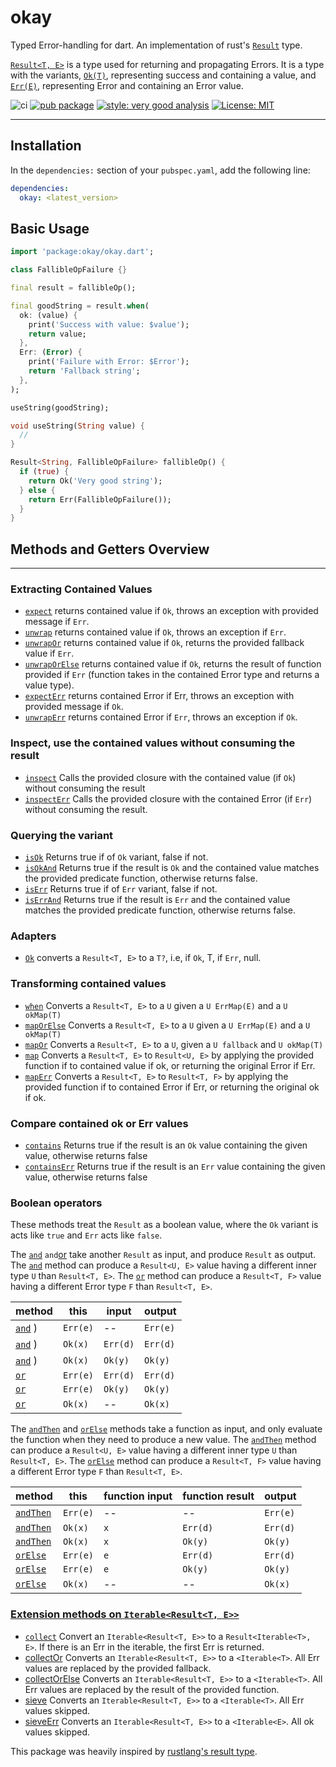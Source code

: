 # okay

Typed Error-handling for dart. An implementation of rust's [`Result`][result_link] type.

[`Result<T, E>`](https://pub.dev/documentation/okay/latest/okay/Result-class.html) is a type used for returning and propagating Errors. It is a type with the variants, [`Ok(T)`](https://pub.dev/documentation/okay/latest/okay/ok.html), representing success and containing a value, and [`Err(E)`](https://pub.dev/documentation/okay/latest/okay/Err.html), representing Error and containing an Error value.

![ci](https://github.com/0xba1/okay/actions/workflows/okay.yml/badge.svg)
[![pub package][pub_badge]][pub_link]
[![style: very good analysis][very_good_analysis_badge]][very_good_analysis_link]
[![License: MIT][license_badge]][license_link]

---

## Installation

In the `dependencies:` section of your `pubspec.yaml`, add the following line:

```yaml
dependencies:
  okay: <latest_version>
```

## Basic Usage

```dart
import 'package:okay/okay.dart';

class FallibleOpFailure {}

final result = fallibleOp();

final goodString = result.when(
  ok: (value) {
    print('Success with value: $value');
    return value;
  },
  Err: (Error) {
    print('Failure with Error: $Error');
    return 'Fallback string';
  },
);

useString(goodString);

void useString(String value) {
  //
}

Result<String, FallibleOpFailure> fallibleOp() {
  if (true) {
    return Ok('Very good string');
  } else {
    return Err(FallibleOpFailure());
  }
}
```

## Methods and Getters Overview

---

### Extracting Contained Values

- [`expect`](https://pub.dev/documentation/okay/latest/okay/Result/expect.html) returns contained value if `Ok`, throws an exception with provided message if `Err`.
- [`unwrap`](https://pub.dev/documentation/okay/latest/okay/Result/unwrap.html) returns contained value if `Ok`, throws an exception if `Err`.
- [`unwrapOr`](https://pub.dev/documentation/okay/latest/okay/Result/unwrapOr.html) returns contained value if `Ok`, returns the provided fallback value if `Err`.
- [`unwrapOrElse`](https://pub.dev/documentation/okay/latest/okay/Result/unwrapOrElse.html) returns contained value if `Ok`, returns the result of function provided if `Err` (function takes in the contained Error type and returns a value type).
- [`expectErr`](https://pub.dev/documentation/okay/latest/okay/Result/expectErr.html) returns contained Error if Err, throws an exception with provided message if `Ok`.
- [`unwrapErr`](https://pub.dev/documentation/okay/latest/okay/Result/unwrapErr.html) returns contained Error if `Err`, throws an exception if `Ok`.

### Inspect, use the contained values without consuming the result

- [`inspect`](https://pub.dev/documentation/okay/latest/okay/Result/inspect.html) Calls the provided closure with the contained value (if `Ok`) without consuming the result
- [`inspectErr`](https://pub.dev/documentation/okay/latest/okay/Result/inspectErr.html) Calls the provided closure with the contained Error (if `Err`) without consuming the result.

### Querying the variant

- [`isOk`](https://pub.dev/documentation/okay/latest/okay/Result/isOk.html) Returns true if of `Ok` variant, false if not.
- [`isOkAnd`](https://pub.dev/documentation/okay/latest/okay/Result/isOkAnd.html) Returns true if the result is `Ok` and the contained value matches the provided predicate function, otherwise returns false.
- [`isErr`](https://pub.dev/documentation/okay/latest/okay/Result/isErr.html) Returns true if of `Err` variant, false if not.
- [`isErrAnd`](https://pub.dev/documentation/okay/latest/okay/Result/isErrAnd.html) Returns true if the result is `Err` and the contained value matches the provided predicate function, otherwise returns false.

### Adapters

- [`Ok`](https://pub.dev/documentation/okay/latest/okay/Result/ok.html) converts a `Result<T, E>` to a `T?`, i.e, if `Ok`, T, if `Err`, null.

### Transforming contained values

- [`when`](https://pub.dev/documentation/okay/latest/okay/Result/when.html) Converts a `Result<T, E>` to a `U` given a `U ErrMap(E)` and a `U okMap(T)`
- [`mapOrElse`](https://pub.dev/documentation/okay/latest/okay/Result/mapOrElse.html) Converts a `Result<T, E>` to a `U` given a `U ErrMap(E)` and a `U okMap(T)`
- [`mapOr`](https://pub.dev/documentation/okay/latest/okay/Result/mapOr.html) Converts a `Result<T, E>` to a `U`, given a `U fallback` and `U okMap(T)`
- [`map`](https://pub.dev/documentation/okay/latest/okay/Result/map.html) Converts a `Result<T, E>` to `Result<U, E>` by applying the provided function if to contained value if ok, or returning the original Error if Err.
- [`mapErr`](https://pub.dev/documentation/okay/latest/okay/Result/mapErr.html) Converts a `Result<T, E>` to `Result<T, F>` by applying the provided function if to contained Error if Err, or returning the original ok if ok.

### Compare contained ok or Err values

- [`contains`](https://pub.dev/documentation/okay/latest/okay/Result/contains.html) Returns true if the result is an `Ok` value containing the given value, otherwise returns false
- [`containsErr`](https://pub.dev/documentation/okay/latest/okay/Result/containsErr.html) Returns true if the result is an `Err` value containing the given value, otherwise returns false

### Boolean operators

These methods treat the `Result` as a boolean value, where the `Ok` variant is acts like `true` and `Err` acts like `false`.

The [`and`](https://pub.dev/documentation/okay/latest/okay/Result/and.html) `and`[or](https://pub.dev/documentation/okay/latest/okay/Result/or.html) take another `Result` as input, and produce `Result` as output. The [`and`](https://pub.dev/documentation/okay/latest/okay/Result/and.html) method can produce a `Result<U, E>` value having a different inner type `U` than `Result<T, E>`. The [`or`](https://pub.dev/documentation/okay/latest/okay/Result/or.html) method can produce a `Result<T, F>` value having a different Error type `F` than `Result<T, E>`.

| method                                                                    | this     | input    | output   |
| ------------------------------------------------------------------------- | -------- | -------- | -------- |
| [`and`](https://pub.dev/documentation/okay/latest/okay/Result/and.html) ) | `Err(e)` | --       | `Err(e)` |
| [`and`](https://pub.dev/documentation/okay/latest/okay/Result/and.html) ) | `Ok(x)`  | `Err(d)` | `Err(d)` |
| [`and`](https://pub.dev/documentation/okay/latest/okay/Result/and.html) ) | `Ok(x)`  | `Ok(y)`  | `Ok(y)`  |
| [`or`](https://pub.dev/documentation/okay/latest/okay/Result/or.html)     | `Err(e)` | `Err(d)` | `Err(d)` |
| [`or`](https://pub.dev/documentation/okay/latest/okay/Result/or.html)     | `Err(e)` | `Ok(y)`  | `Ok(y)`  |
| [`or`](https://pub.dev/documentation/okay/latest/okay/Result/or.html)     | `Ok(x)`  | --       | `Ok(x)`  |

The [`andThen`](https://pub.dev/documentation/okay/latest/okay/Result/andThen.html) and [`orElse`](https://pub.dev/documentation/okay/latest/okay/Result/orElse.html) methods take a function as input, and only evaluate the function when they need to produce a new value. The [`andThen`](https://pub.dev/documentation/okay/latest/okay/Result/andThen.html) method can produce a `Result<U, E>` value having a different inner type `U` than `Result<T, E>`. The [`orElse`](https://pub.dev/documentation/okay/latest/okay/Result/orElse.html) method can produce a `Result<T, F>` value having a different Error type `F` than `Result<T, E>`.

| method                                                                          | this     | function input | function result | output   |
| ------------------------------------------------------------------------------- | -------- | -------------- | --------------- | -------- |
| [`andThen`](https://pub.dev/documentation/okay/latest/okay/Result/andThen.html) | `Err(e)` | --             | --              | `Err(e)` |
| [`andThen`](https://pub.dev/documentation/okay/latest/okay/Result/andThen.html) | `Ok(x)`  | `x`            | `Err(d)`        | `Err(d)` |
| [`andThen`](https://pub.dev/documentation/okay/latest/okay/Result/andThen.html) | `Ok(x)`  | `x`            | `Ok(y)`         | `Ok(y)`  |
| [`orElse`](https://pub.dev/documentation/okay/latest/okay/Result/orElse.html)   | `Err(e)` | `e`            | `Err(d)`        | `Err(d)` |
| [`orElse`](https://pub.dev/documentation/okay/latest/okay/Result/orElse.html)   | `Err(e)` | `e`            | `Ok(y)`         | `Ok(y)`  |
| [`orElse`](https://pub.dev/documentation/okay/latest/okay/Result/orElse.html)   | `Ok(x)`  | --             | --              | `Ok(x)`  |

### [Extension methods on `Iterable<Result<T, E>>`](https://pub.dev/documentation/okay/latest/okay/Collect.html)

- [`collect`](https://pub.dev/documentation/okay/latest/okay/Collect/collect.html) Convert an `Iterable<Result<T, E>>` to a `Result<Iterable<T>, E>`. If there is an Err in the iterable, the first Err is returned.
- [collectOr](https://pub.dev/documentation/okay/latest/okay/Collect/collectOr.html) Converts an `Iterable<Result<T, E>>` to a `<Iterable<T>`. All Err values are replaced by the provided fallback.
- [collectOrElse](https://pub.dev/documentation/okay/latest/okay/Collect/collectOrElse.html) Converts an `Iterable<Result<T, E>>` to a `<Iterable<T>`. All Err values are replaced by the result of the provided function.
- [sieve](https://pub.dev/documentation/okay/latest/okay/Collect/sieve.html) Converts an `Iterable<Result<T, E>>` to a `<Iterable<T>`. All Err values skipped.
- [sieveErr](https://pub.dev/documentation/okay/latest/okay/Collect/sieveErr.html) Converts an `Iterable<Result<T, E>>` to a `<Iterable<E>`. All ok values skipped.

[ci_badge]: https://github.com/0xba1/okay/actions/workflows/okay.yml/badge.svg
[very_good_analysis_badge]: https://img.shields.io/badge/style-very_good_analysis-B22C89.svg
[very_good_analysis_link]: https://pub.dev/packages/very_good_analysis
[pub_badge]: https://img.shields.io/pub/v/okay
[pub_link]: https://pub.dev/packages/okay
[license_badge]: https://img.shields.io/badge/license-MIT-blue.svg
[license_link]: https://opensource.org/licenses/MIT
[result_link]: https://doc.rust-lang.org/std/result/index.html
[coverage_badge]: https://raw.githubusercontent.com/0xba1/okay/b9311276cdc3a77071f18cb8a487368f8435f35c/.assets/coverage_badge.svg

This package was heavily inspired by [rustlang's result type][result_link].
